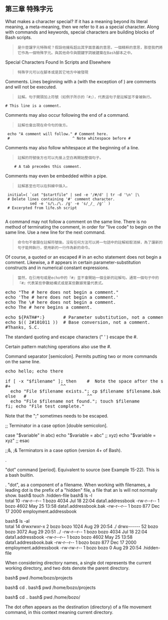 ﻿第三章 特殊字元
---
What makes a character special? If it has a meaning beyond its literal meaning, a meta-meaning, then we refer to it as a special character. Along with commands and keywords, special characters are building blocks of Bash scripts.

>`是什麼讓字元特殊呢？假設他擁有超出其字面意義的意思，一個精粹的意思，那麼我們將它作為一個特殊字元。與其他命令與關鍵字詞被建築在Bash腳本之中。`

Special Characters Found In Scripts and Elsewhere

>`特殊字元可以在腳本或是其它地方中被發現`

Comments. Lines beginning with a (with the exception of ) are comments and will not be executed.

>`註解。句子開頭加上符號（如例子所示的『#』），代表這句子是註解並不會被執行。`

<pre><code># This line is a comment.</pre></code>

Comments may also occur following the end of a command.

>`註解也會出現在命令句的後方。`

<pre><code> echo "A comment will follow." # Comment here.
 #                            ^ Note whitespace before #</pre></code>

Comments may also follow whitespace at the beginning of a line.

>`註解的符號後方也可以先接上空白再開始整個句子。`

 <pre><code>    # A tab precedes this comment.</pre></code>

Comments may even be embedded within a pipe.

>`註解甚至也可以在斜線中插入。`

<pre><code> initial=( `cat "$startfile" | sed -e '/#/d' | tr -d '\n' |\
 # Delete lines containing '#' comment character.
           sed -e 's/\./\. /g' -e 's/_/_ /g'` )
 # Excerpted from life.sh script
 </pre></code>

A command may not follow a comment on the same line. There is no method of terminating the comment, in order for "live code" to begin on the same line. Use a new line for the next command.

>`命令句不會跟在註解符號後。沒有任何方法可以將一句話中的註解給取消掉，為了讓新的句子能夠執行，使用新的一行作為新的命令。`
	
Of course, a quoted or an escaped # in an echo statement does not begin a comment. Likewise, a # appears in certain parameter-substitution constructs and in numerical constant expressions.

>`當然，在引用句或是echo中的『#』並不會開始一個全新的註解句。通常一個句子中的『#』代表某些參數結構式或是某些數據常量代表式。`

<pre><dode>echo "The # here does not begin a comment."
echo 'The # here does not begin a comment.'
echo The \# here does not begin a comment.
echo The # here begins a comment.

echo ${PATH#*:}       # Parameter substitution, not a comment.
echo $(( 2#101011 ))  # Base conversion, not a comment.
#Thanks, S.C.</pre></code>
The standard quoting and escape characters (" ' \) escape the #.

Certain pattern matching operations also use the #.

Command separator [semicolon]. Permits putting two or more commands on the same line.

<pre><dode>echo hello; echo there

if [ -x "$filename" ]; then    #  Note the space after the semicolon.
#+                   ^^
  echo "File $filename exists."; cp $filename $filename.bak
else   #                       ^^
  echo "File $filename not found."; touch $filename
fi; echo "File test complete."</pre></code>

Note that the ";" sometimes needs to be escaped.

;;
Terminator in a case option [double semicolon].

case "$variable" in
  abc)  echo "\$variable = abc" ;;
  xyz)  echo "\$variable = xyz" ;;
esac

;;&, ;&
Terminators in a case option (version 4+ of Bash).

.

"dot" command [period]. Equivalent to source (see Example 15-22). This is a bash builtin.

.
"dot", as a component of a filename. When working with filenames, a leading dot is the prefix of a "hidden" file, a file that an ls will not normally show.
bash$ touch .hidden-file
bash$ ls -l	      
total 10
 -rw-r--r--    1 bozo      4034 Jul 18 22:04 data1.addressbook
 -rw-r--r--    1 bozo      4602 May 25 13:58 data1.addressbook.bak
 -rw-r--r--    1 bozo       877 Dec 17  2000 employment.addressbook


bash$ ls -al	      
total 14
 drwxrwxr-x    2 bozo  bozo      1024 Aug 29 20:54 ./
 drwx------   52 bozo  bozo      3072 Aug 29 20:51 ../
 -rw-r--r--    1 bozo  bozo      4034 Jul 18 22:04 data1.addressbook
 -rw-r--r--    1 bozo  bozo      4602 May 25 13:58 data1.addressbook.bak
 -rw-r--r--    1 bozo  bozo       877 Dec 17  2000 employment.addressbook
 -rw-rw-r--    1 bozo  bozo         0 Aug 29 20:54 .hidden-file
	        

When considering directory names, a single dot represents the current working directory, and two dots denote the parent directory.

bash$ pwd
/home/bozo/projects

bash$ cd .
bash$ pwd
/home/bozo/projects

bash$ cd ..
bash$ pwd
/home/bozo/
	        
The dot often appears as the destination (directory) of a file movement command, in this context meaning current directory.
